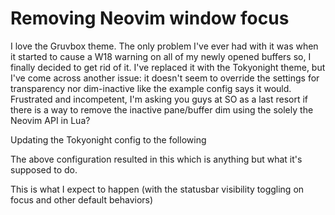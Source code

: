 
# Removing Neovim window focus

I love the Gruvbox theme. The only problem I've ever had with it was when it started to cause a W18 warning on all of my newly opened buffers so, I finally decided to get rid of it. I've replaced it with the Tokyonight theme, but I've come across another issue: it doesn't seem to override the settings for transparency nor dim-inactive like the example config says it would. Frustrated and incompetent, I'm asking you guys at SO as a last resort if there is a way to remove the inactive pane/buffer dim using the solely the Neovim API in Lua?

Updating the Tokyonight config to the following


The above configuration resulted in this which is anything but what it's supposed to do.



This is what I expect to happen (with the statusbar visibility toggling on focus and other default behaviors)



        